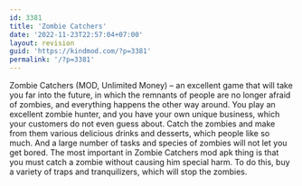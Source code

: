 ```yaml
---
id: 3381
title: 'Zombie Catchers'
date: '2022-11-23T22:57:04+07:00'
layout: revision
guid: 'https://kindmod.com/?p=3381'
permalink: '/?p=3381'
---
```


Zombie Catchers (MOD, Unlimited Money) – an excellent game that will take you far into the future, in which the remnants of people are no longer afraid of zombies, and everything happens the other way around. You play an excellent zombie hunter, and you have your own unique business, which your customers do not even guess about. Catch the zombies and make from them various delicious drinks and desserts, which people like so much. And a large number of tasks and species of zombies will not let you get bored. The most important in Zombie Catchers mod apk thing is that you must catch a zombie without causing him special harm. To do this, buy a variety of traps and tranquilizers, which will stop the zombies.